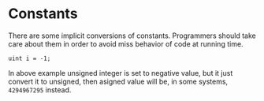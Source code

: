 # Constants

There are some implicit conversions of constants. Programmers should take care about them in order to avoid miss behavior of  code at running time.

```
uint i = -1;
```

In above example unsigned integer is set to negative value, but it just convert it to unsigned, then asigned value will be, in some systems, `4294967295` instead.

